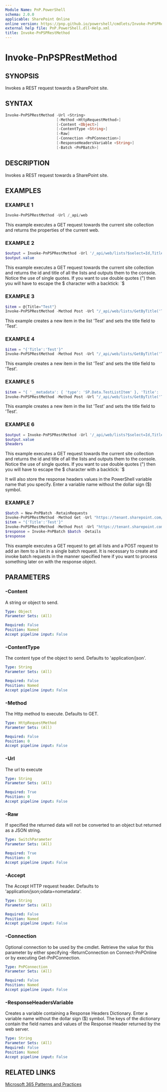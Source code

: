 ```yaml
---
Module Name: PnP.PowerShell
schema: 2.0.0
applicable: SharePoint Online
online version: https://pnp.github.io/powershell/cmdlets/Invoke-PnPSPRestMethod.html
external help file: PnP.PowerShell.dll-Help.xml
title: Invoke-PnPSPRestMethod
---
```

 
# Invoke-PnPSPRestMethod

## SYNOPSIS
Invokes a REST request towards a SharePoint site.

## SYNTAX 

```powershell
Invoke-PnPSPRestMethod -Url <String>
                       [-Method <HttpRequestMethod>]
                       [-Content <Object>]
                       [-ContentType <String>]
                       [-Raw]
                       [-Connection <PnPConnection>]
                       [-ResponseHeadersVariable <String>]
                       [-Batch <PnPBatch>]
```

## DESCRIPTION
Invokes a REST request towards a SharePoint site.

## EXAMPLES

### EXAMPLE 1
```powershell
Invoke-PnPSPRestMethod -Url /_api/web
```

This example executes a GET request towards the current site collection and returns the properties of the current web.

### EXAMPLE 2
```powershell
$output = Invoke-PnPSPRestMethod -Url '/_api/web/lists?$select=Id,Title'
$output.value
```

This example executes a GET request towards the current site collection and returns the id and title of all the lists and outputs them to the console. Notice the use of single quotes. If you want to use double quotes (") then you will have to escape the $ character with a backtick: `$

### EXAMPLE 3
```powershell
$item = @{Title="Test"}
Invoke-PnPSPRestMethod -Method Post -Url "/_api/web/lists/GetByTitle('Test')/items" -Content $item
```

This example creates a new item in the list 'Test' and sets the title field to 'Test'.

### EXAMPLE 4
```powershell
$item = "{'Title':'Test'}"
Invoke-PnPSPRestMethod -Method Post -Url "/_api/web/lists/GetByTitle('Test')/items" -Content $item
```

This example creates a new item in the list 'Test' and sets the title field to 'Test'.

### EXAMPLE 5
```powershell
$item = "{ '__metadata': { 'type': 'SP.Data.TestListItem' }, 'Title': 'Test'}"
Invoke-PnPSPRestMethod -Method Post -Url "/_api/web/lists/GetByTitle('Test')/items" -Content $item -ContentType "application/json;odata=verbose"
```

This example creates a new item in the list 'Test' and sets the title field to 'Test'.

### EXAMPLE 6
```powershell
$output = Invoke-PnPSPRestMethod -Url '/_api/web/lists?$select=Id,Title' -ResponseHeadersVariable headers
$output.value
$headers
```

This example executes a GET request towards the current site collection and returns the id and title of all the lists and outputs them to the console. Notice the use of single quotes. If you want to use double quotes (") then you will have to escape the $ character with a backtick: `$

It will also store the response headers values in the PowerShell variable name that you specify. Enter a variable name without the dollar sign ($) symbol.

### EXAMPLE 7
```powershell
$batch = New-PnPBatch -RetainRequests
Invoke-PnPSPRestMethod -Method Get -Url "https://tenant.sharepoint.com/sites/mysite/_api/web/lists" -Batch $batch
$item = "{'Title':'Test'}"
Invoke-PnPSPRestMethod -Method Post -Url "https://tenant.sharepoint.com/sites/mysite/_api/web/lists/GetByTitle('Test')/items" -Content $item -Batch $batch
$response = Invoke-PnPBatch $batch -Details
$response
```

This example executes a GET request to get all lists and a POST request to add an item to a list in a single batch request.
It is necessary to create and invoke batch requests in the manner specified here if you want to process something later on with the response object.

## PARAMETERS

### -Content
A string or object to send.

```yaml
Type: Object
Parameter Sets: (All)

Required: False
Position: Named
Accept pipeline input: False
```

### -ContentType
The content type of the object to send. Defaults to 'application/json'.

```yaml
Type: String
Parameter Sets: (All)

Required: False
Position: Named
Accept pipeline input: False
```

### -Method
The Http method to execute. Defaults to GET.

```yaml
Type: HttpRequestMethod
Parameter Sets: (All)

Required: False
Position: 0
Accept pipeline input: False
```

### -Url
The url to execute

```yaml
Type: String
Parameter Sets: (All)

Required: True
Position: 0
Accept pipeline input: False
```

### -Raw
If specified the returned data will not be converted to an object but returned as a JSON string.

```yaml
Type: SwitchParameter
Parameter Sets: (All)

Required: True
Position: 0
Accept pipeline input: False
```

### -Accept
The Accept HTTP request header. Defaults to 'application/json;odata=nometadata'.

```yaml
Type: String
Parameter Sets: (All)

Required: False
Position: Named
Accept pipeline input: False
```

### -Connection
Optional connection to be used by the cmdlet. Retrieve the value for this parameter by either specifying -ReturnConnection on Connect-PnPOnline or by executing Get-PnPConnection.

```yaml
Type: PnPConnection
Parameter Sets: (All)

Required: False
Position: Named
Accept pipeline input: False
```

### -ResponseHeadersVariable
Creates a variable containing a Response Headers Dictionary. Enter a variable name without the dollar sign ($) symbol. The keys of the dictionary contain the field names and values of the Response Header returned by the web server.

```yaml
Type: String
Parameter Sets: (All)
Required: False
Position: Named
Accept pipeline input: False
```

## RELATED LINKS

[Microsoft 365 Patterns and Practices](https://aka.ms/m365pnp)

